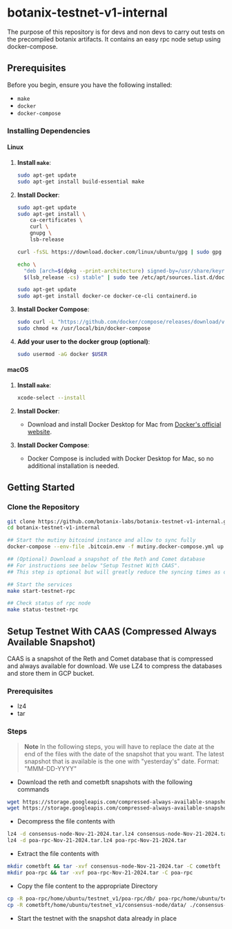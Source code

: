# botanix-testnet-v1-internal
The purpose of this repository is for devs and non devs to carry out tests on the precompiled botanix artifacts. It contains an easy rpc node setup using docker-compose.

## Prerequisites

Before you begin, ensure you have the following installed:

- `make`
- `docker`
- `docker-compose`

### Installing Dependencies

#### Linux

1. **Install `make`**:
    ```sh
    sudo apt-get update
    sudo apt-get install build-essential make
    ```

2. **Install Docker**:
    ```sh
    sudo apt-get update
    sudo apt-get install \
        ca-certificates \
        curl \
        gnupg \
        lsb-release

    curl -fsSL https://download.docker.com/linux/ubuntu/gpg | sudo gpg --dearmor -o /usr/share/keyrings/docker-archive-keyring.gpg

    echo \
      "deb [arch=$(dpkg --print-architecture) signed-by=/usr/share/keyrings/docker-archive-keyring.gpg] https://download.docker.com/linux/ubuntu \
      $(lsb_release -cs) stable" | sudo tee /etc/apt/sources.list.d/docker.list > /dev/null

    sudo apt-get update
    sudo apt-get install docker-ce docker-ce-cli containerd.io
    ```

3. **Install Docker Compose**:
    ```sh
    sudo curl -L "https://github.com/docker/compose/releases/download/v2.10.2/docker-compose-$(uname -s)-$(uname -m)" -o /usr/local/bin/docker-compose
    sudo chmod +x /usr/local/bin/docker-compose
    ```

4. **Add your user to the docker group (optional)**:
    ```sh
    sudo usermod -aG docker $USER
    ```

#### macOS

1. **Install `make`**:
    ```sh
    xcode-select --install
    ```

2. **Install Docker**:
    - Download and install Docker Desktop for Mac from [Docker's official website](https://www.docker.com/products/docker-desktop).

3. **Install Docker Compose**:
    - Docker Compose is included with Docker Desktop for Mac, so no additional installation is needed.


## Getting Started

### Clone the Repository

```sh
git clone https://github.com/botanix-labs/botanix-testnet-v1-internal.git
cd botanix-testnet-v1-internal

## Start the mutiny bitcoind instance and allow to sync fully 
docker-compose --env-file .bitcoin.env -f mutiny.docker-compose.yml up -d 

## (Optional) Download a snapshot of the Reth and Comet database
## For instructions see below "Setup Testnet With CAAS".
## This step is optional but will greatly reduce the syncing times as one only needs to sync the blocks of since midnight.

## Start the services
make start-testnet-rpc

## Check status of rpc node
make status-testnet-rpc
```

## Setup Testnet With CAAS (Compressed Always Available Snapshot)
CAAS is a snapshot of the Reth and Comet database that is compressed and always available for download.
We use LZ4 to compress the databases and store them in GCP bucket.

### Prerequisites
- lz4 
- tar 

### Steps

> **Note**
> In the following steps, you will have to replace the date at the end of the files with the date of the snapshot that you want. 
> The latest snapshot that is available is the one with "yesterday's" date.
> Format: "MMM-DD-YYYY"

- Download the reth and cometbft snapshots with the following commands

``` sh
wget https://storage.googleapis.com/compressed-always-available-snapshot/consensus-node/consensus-node-Nov-21-2024.tar.lz4 
wget https://storage.googleapis.com/compressed-always-available-snapshot/poa-node/poa-rpc-Nov-21-2024.tar.lz4
```

- Decompress the file contents with
``` sh
lz4 -d consensus-node-Nov-21-2024.tar.lz4 consensus-node-Nov-21-2024.tar
lz4 -d poa-rpc-Nov-21-2024.tar.lz4 poa-rpc-Nov-21-2024.tar
```

- Extract the file contents with
``` sh
mkdir cometbft && tar -xvf consensus-node-Nov-21-2024.tar -C cometbft
mkdir poa-rpc && tar -xvf poa-rpc-Nov-21-2024.tar -C poa-rpc
```

- Copy the file content to the appropriate Directory
``` sh
cp -R poa-rpc/home/ubuntu/testnet_v1/poa-rpc/db/ poa-rpc/home/ubuntu/testnet_v1/poa-rpc/static_files/ ./poa-node-rpc
cp -R cometbft/home/ubuntu/testnet_v1/consensus-node/data/ ./consensus-node
```

- Start the testnet with the snapshot data already in place